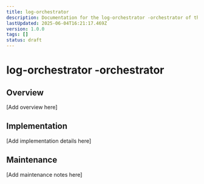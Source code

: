 ```yaml
---
title: log-orchestrator
description: Documentation for the log-orchestrator -orchestrator of the Clarity Engine system.
lastUpdated: 2025-06-04T16:21:17.469Z
version: 1.0.0
tags: []
status: draft
---
```


# log-orchestrator -orchestrator

## Overview

[Add overview here]

## Implementation

[Add implementation details here]

## Maintenance

[Add maintenance notes here]
